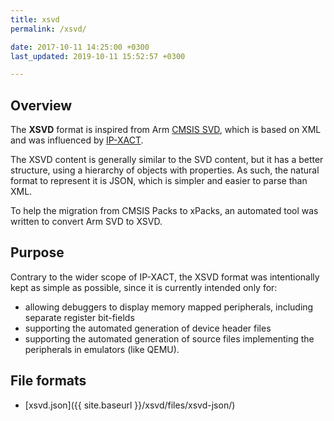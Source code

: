 ```yaml
---
title: xsvd
permalink: /xsvd/

date: 2017-10-11 14:25:00 +0300
last_updated: 2019-10-11 15:52:57 +0300

---
```


## Overview 

The **XSVD** format is inspired from Arm [CMSIS SVD](http://www.keil.com/cmsis/svd), which is based on XML and was influenced by [IP-XACT](https://en.wikipedia.org/wiki/IP-XACT).

The XSVD content is generally similar to the SVD content, but it has a better structure, using a hierarchy of objects with properties. As such, the natural format to represent it is JSON, which is simpler and easier to parse than XML.

To help the migration from CMSIS Packs to xPacks, an automated tool was written to convert Arm SVD to XSVD.

## Purpose

Contrary to the wider scope of IP-XACT, the XSVD format was intentionally kept as simple as possible, since it is currently intended only for:

* allowing debuggers to display memory mapped peripherals, including separate register bit-fields
* supporting the automated generation of device header files
* supporting the automated generation of source files implementing the peripherals in emulators (like QEMU).

## File formats

* [xsvd.json]({{ site.baseurl }}/xsvd/files/xsvd-json/)
